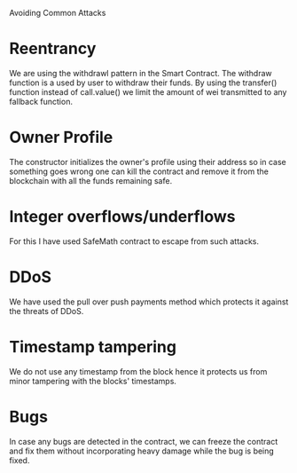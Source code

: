 Avoiding Common Attacks


# Reentrancy

We are using the withdrawl pattern in the Smart Contract. The withdraw function is a used by user to withdraw their funds. By using the transfer() function instead of call.value() we limit the amount of wei transmitted to any fallback function.

# Owner Profile

The constructor initializes the owner's profile using their address so in case something goes wrong one can kill the contract and remove it from the blockchain with all the funds remaining safe.

# Integer overflows/underflows

For this I have used SafeMath contract to escape from such attacks.

# DDoS

We have used the pull over push payments method which protects it against the threats of DDoS.


# Timestamp tampering


We do not use any timestamp from the block hence it protects us from minor tampering with the blocks' timestamps.

# Bugs

In case any bugs are detected in the contract, we can freeze the contract and fix them without incorporating heavy damage while the bug is being fixed.
